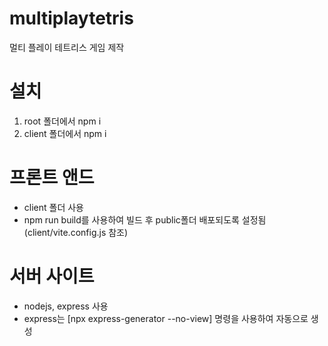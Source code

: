 # multiplaytetris
멀티 플레이 테트리스 게임 제작

# 설치
1. root 폴더에서
npm i
2. client 폴더에서
npm i 

# 프론트 앤드
- client 폴더 사용
- npm run build를 사용하여 빌드 후 public폴더 배포되도록 설정됨(client/vite.config.js 참조)


# 서버 사이트
- nodejs, express 사용
- express는 [npx express-generator --no-view] 명령을 사용하여 자동으로 생성


